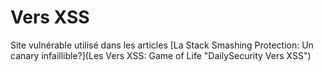# Vers XSS
Site vulnérable utilisé dans les articles [La Stack Smashing Protection: Un canary infaillible?](Les Vers XSS: Game of Life "DailySecurity Vers XSS")
